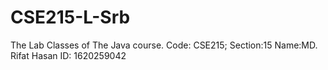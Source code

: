 # CSE215-L-Srb
 The Lab Classes of The Java course. Code: CSE215; Section:15
 Name:MD. Rifat Hasan
 ID: 1620259042
